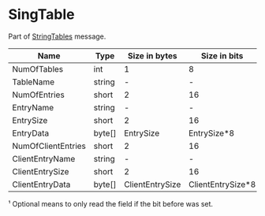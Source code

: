 # SingTable

Part of [StringTables](/messages/stringtables.md) message.

| Name | Type | Size in bytes | Size in bits | Value |
| --- | --- | --- | --- | --- |
| NumOfTables | int | 1 | 8 | - |
| TableName | string | - | - | - |
| NumOfEntries | short | 2 | 16 | - |
| EntryName | string | - | - | - |
| EntrySize | short | 2 | 16 | Optional¹ |
| EntryData | byte[] | EntrySize | EntrySize*8 | Optional |
| NumOfClientEntries | short | 2 | 16 | Optional |
| ClientEntryName | string | - | - | Optional |
| ClientEntrySize | short | 2 | 16 | Optional |
| ClientEntryData | byte[] | ClientEntrySize | ClientEntrySize*8 | Optional |

¹ Optional means to only read the field if the bit before was set.
